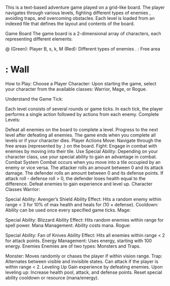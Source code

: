 This is a text-based adventure game played on a grid-like board.
The player navigates through various levels, fighting different types of enemies
, avoiding traps, and overcoming obstacles. Each level is loaded from an indexed file that defines the layout and contents of the board.

Game Board
The game board is a 2-dimensional array of characters, each representing different elements:

@ (Green): Player
B, s, k, M (Red): Different types of enemies
. : Free area
# : Wall
How to Play:
Choose a Player Character: Upon starting the game, select your character from the available classes: Warrior, Mage, or Rogue.

Understand the Game Tick:

Each level consists of several rounds or game ticks.
In each tick, the player performs a single action followed by actions from each enemy.
Complete Levels:

Defeat all enemies on the board to complete a level.
Progress to the next level after defeating all enemies.
The game ends when you complete all levels or if your character dies.
Player Actions
Move: Navigate through the free areas (represented by .) on the board.
Fight: Engage in combat with enemies by moving into their tile.
Use Special Ability: Depending on your character class, use your special ability to gain an advantage in combat.
Combat System
Combat occurs when you move into a tile occupied by an enemy or vice versa.
The attacker rolls an amount between 0 and its attack damage.
The defender rolls an amount between 0 and its defense points.
If attack roll - defense roll > 0, the defender loses health equal to the difference.
Defeat enemies to gain experience and level up.
Character Classes
Warrior:

Special Ability: Avenger’s Shield
Ability Effect: Hits a random enemy within range < 3 for 10% of max health and heals for (10 × defense).
Cooldown: Ability can be used once every specified game ticks.
Mage:

Special Ability: Blizzard
Ability Effect: Hits random enemies within range for spell power.
Mana Management: Ability costs mana.
Rogue:

Special Ability: Fan of Knives
Ability Effect: Hits all enemies within range < 2 for attack points.
Energy Management: Uses energy, starting with 100 energy.
Enemies
Enemies are of two types: Monsters and Traps.

Monster:
Moves randomly or chases the player if within vision range.
Trap:
Alternates between visible and invisible states.
Can attack if the player is within range < 2.
Leveling Up
Gain experience by defeating enemies.
Upon leveling up:
Increase health pool, attack, and defense points.
Reset special ability cooldown or resource (mana/energy).
